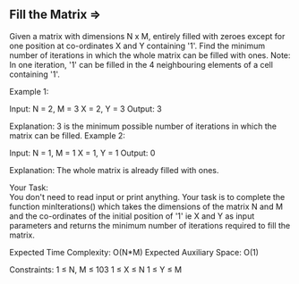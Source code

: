 Fill the Matrix =>
---------------



Given a matrix with dimensions N x M, entirely filled with zeroes except for one position at co-ordinates X and Y containing '1'. Find the minimum number of iterations in which the whole matrix can be filled with ones.
Note: In one iteration, '1' can be filled in the 4 neighbouring elements of a cell containing '1'.


Example 1:

Input:
N = 2, M = 3
X = 2, Y = 3
Output: 3 

Explanation: 3 is the minimum possible 
number of iterations in which the
matrix can be filled.
Example 2:

Input:
N = 1, M = 1
X = 1, Y = 1 
Output: 0

Explanation: The whole matrix is 
already filled with ones.

Your Task:  
You don't need to read input or print anything. Your task is to complete the function minIterations() which takes the dimensions of the matrix N and M and the co-ordinates of the initial position of '1' ie X and Y as input parameters and returns the minimum number of iterations required to fill the matrix.


Expected Time Complexity: O(N*M)
Expected Auxiliary Space: O(1)


Constraints:
1 ≤ N, M ≤ 103
1 ≤ X ≤ N
1 ≤ Y ≤ M 
